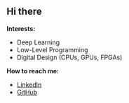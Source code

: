 

<!--
**mohitxya/mohitxya** is a ✨ _special_ ✨ repository because its `README.md` (this file) appears on your GitHub profile.

Here are some ideas to get you started:

- 🔭 I’m currently working on ...
- 🌱 I’m currently learning ...
- 👯 I’m looking to collaborate on ...
- 🤔 I’m looking for help with ...
- 💬 Ask me about ...
- 📫 How to reach me: ...
- 😄 Pronouns: ...
- ⚡ Fun fact: ...
-->
## Hi there   

 **Interests:**  
-  Deep Learning  
-  Low-Level Programming  
-  Digital Design (CPUs, GPUs, FPGAs)  

 **How to reach me:**  
-  [LinkedIn](https://www.linkedin.com/in/mohitxya/)  
-  [GitHub](https://github.com/mohitxya/)  


